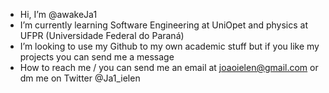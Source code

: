 - Hi, I’m @awakeJa1
- I’m currently learning Software Engineering at UniOpet and physics at UFPR (Universidade Federal do Paraná)
- I’m looking to use my Github to my own academic stuff but if you like my projects you can send me a message 
- How to reach me / you can send me an email at joaoielen@gmail.com or dm me on Twitter @Ja1_ielen 

<!---
awakeJa1/awakeJa1 is a ✨ special ✨ repository because its `README.md` (this file) appears on your GitHub profile.
You can click the Preview link to take a look at your changes.
--->
